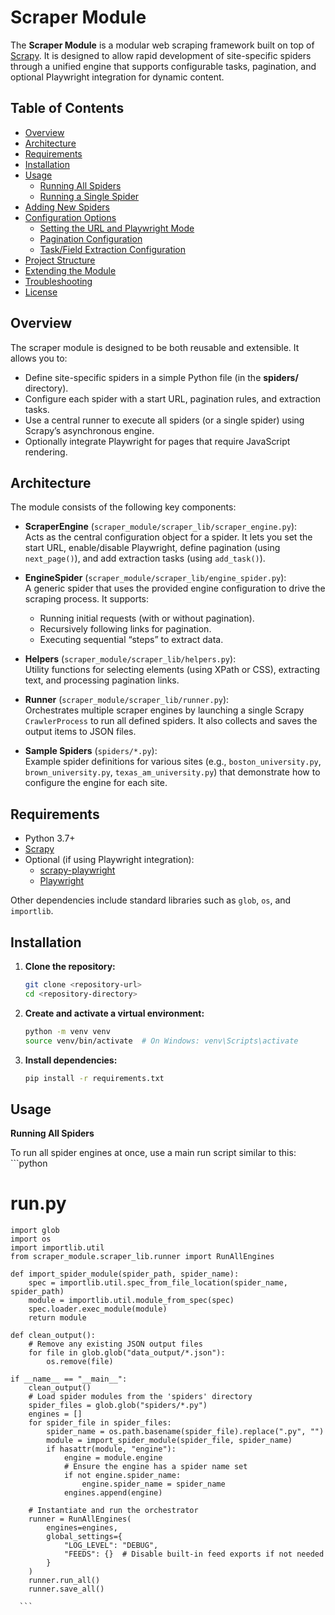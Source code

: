 # Scraper Module

The **Scraper Module** is a modular web scraping framework built on top of [Scrapy](https://scrapy.org/). It is designed to allow rapid development of site-specific spiders through a unified engine that supports configurable tasks, pagination, and optional Playwright integration for dynamic content.

## Table of Contents

- [Overview](#overview)
- [Architecture](#architecture)
- [Requirements](#requirements)
- [Installation](#installation)
- [Usage](#usage)
  - [Running All Spiders](#running-all-spiders)
  - [Running a Single Spider](#running-a-single-spider)
- [Adding New Spiders](#adding-new-spiders)
- [Configuration Options](#configuration-options)
  - [Setting the URL and Playwright Mode](#setting-the-url-and-playwright-mode)
  - [Pagination Configuration](#pagination-configuration)
  - [Task/Field Extraction Configuration](#taskfield-extraction-configuration)
- [Project Structure](#project-structure)
- [Extending the Module](#extending-the-module)
- [Troubleshooting](#troubleshooting)
- [License](#license)

## Overview

The scraper module is designed to be both reusable and extensible. It allows you to:
- Define site-specific spiders in a simple Python file (in the **spiders/** directory).
- Configure each spider with a start URL, pagination rules, and extraction tasks.
- Use a central runner to execute all spiders (or a single spider) using Scrapy’s asynchronous engine.
- Optionally integrate Playwright for pages that require JavaScript rendering.

## Architecture

The module consists of the following key components:

- **ScraperEngine** (`scraper_module/scraper_lib/scraper_engine.py`):  
  Acts as the central configuration object for a spider. It lets you set the start URL, enable/disable Playwright, define pagination (using `next_page()`), and add extraction tasks (using `add_task()`).

- **EngineSpider** (`scraper_module/scraper_lib/engine_spider.py`):  
  A generic spider that uses the provided engine configuration to drive the scraping process. It supports:
  - Running initial requests (with or without pagination).
  - Recursively following links for pagination.
  - Executing sequential “steps” to extract data.

- **Helpers** (`scraper_module/scraper_lib/helpers.py`):  
  Utility functions for selecting elements (using XPath or CSS), extracting text, and processing pagination links.

- **Runner** (`scraper_module/scraper_lib/runner.py`):  
  Orchestrates multiple scraper engines by launching a single Scrapy `CrawlerProcess` to run all defined spiders. It also collects and saves the output items to JSON files.

- **Sample Spiders** (`spiders/*.py`):  
  Example spider definitions for various sites (e.g., `boston_university.py`, `brown_university.py`, `texas_am_university.py`) that demonstrate how to configure the engine for each site.

## Requirements

- Python 3.7+
- [Scrapy](https://scrapy.org/)
- Optional (if using Playwright integration):
  - [scrapy-playwright](https://github.com/scrapy-plugins/scrapy-playwright)  
  - [Playwright](https://playwright.dev/python/)

Other dependencies include standard libraries such as `glob`, `os`, and `importlib`.

## Installation

1. **Clone the repository:**

   ```bash
   git clone <repository-url>
   cd <repository-directory>

2. **Create and activate a virtual environment:**

   ```bash
   python -m venv venv
   source venv/bin/activate  # On Windows: venv\Scripts\activate

2. **Install dependencies:**

   ```bash
   pip install -r requirements.txt

## Usage

   **Running All Spiders**

   To run all spider engines at once, use a main run script similar to this:
      ```python
# run.py
    import glob
    import os
    import importlib.util
    from scraper_module.scraper_lib.runner import RunAllEngines

    def import_spider_module(spider_path, spider_name):
        spec = importlib.util.spec_from_file_location(spider_name, spider_path)
        module = importlib.util.module_from_spec(spec)
        spec.loader.exec_module(module)
        return module

    def clean_output():
        # Remove any existing JSON output files
        for file in glob.glob("data_output/*.json"):
            os.remove(file)

    if __name__ == "__main__":
        clean_output()
        # Load spider modules from the 'spiders' directory
        spider_files = glob.glob("spiders/*.py")
        engines = []
        for spider_file in spider_files:
            spider_name = os.path.basename(spider_file).replace(".py", "")
            module = import_spider_module(spider_file, spider_name)
            if hasattr(module, "engine"):
                engine = module.engine
                # Ensure the engine has a spider name set
                if not engine.spider_name:
                    engine.spider_name = spider_name
                engines.append(engine)
        
        # Instantiate and run the orchestrator
        runner = RunAllEngines(
            engines=engines,
            global_settings={
                "LOG_LEVEL": "DEBUG",
                "FEEDS": {}  # Disable built-in feed exports if not needed
            }
        )
        runner.run_all()
        runner.save_all()

      ```
